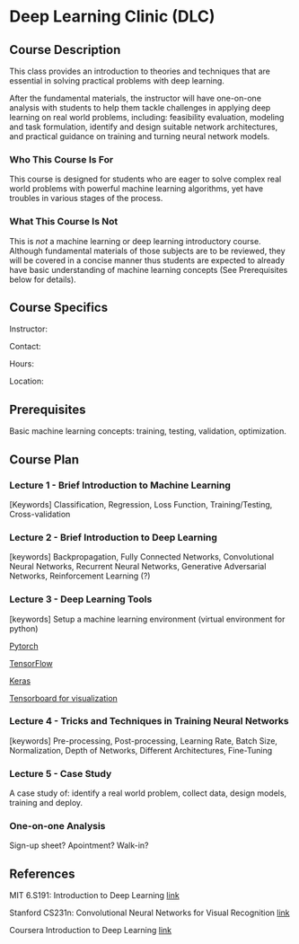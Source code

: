 # Deep Learning Clinic (DLC)

## Course Description
This class provides an introduction to theories and techniques that are essential in solving practical problems with deep learning.

After the fundamental materials, the instructor will have one-on-one analysis with students to help them tackle challenges in applying deep learning on real world problems, including: feasibility evaluation, modeling and task formulation, identify and design suitable network architectures, and practical guidance on training and turning neural network models.

### Who This Course Is For

This course is designed for students who are eager to solve complex real world problems with powerful machine learning algorithms, yet have troubles in various stages of the process.

### What This Course Is Not
This is *not* a machine learning or deep learning introductory course. Although fundamental materials of those subjects are to be reviewed, they will be covered in a concise manner thus students are expected to already have basic understanding of machine learning concepts (See Prerequisites below for details).

## Course Specifics

Instructor:

Contact:

Hours:

Location:

## Prerequisites
Basic machine learning concepts: training, testing, validation, optimization.




## Course Plan

### Lecture 1 - Brief Introduction to Machine Learning


[Keywords]
Classification, Regression, Loss Function, Training/Testing, Cross-validation

### Lecture 2 - Brief Introduction to Deep Learning


[keywords]
Backpropagation, Fully Connected Networks, Convolutional Neural Networks, Recurrent Neural Networks, Generative Adversarial Networks, Reinforcement Learning (?)

### Lecture 3 - Deep Learning Tools

[keywords]
Setup a machine learning environment (virtual environment for python)

[Pytorch](https://pytorch.org/tutorials/)

[TensorFlow](https://www.tensorflow.org/tutorials/)

[Keras](https://keras.io/)

[Tensorboard for visualization](https://github.com/yunjey/pytorch-tutorial/tree/master/tutorials/04-utils/tensorboard)


### Lecture 4 - Tricks and Techniques in Training Neural Networks

[keywords]
Pre-processing, Post-processing, Learning Rate, Batch Size, Normalization, Depth of Networks, Different Architectures, Fine-Tuning

### Lecture 5 - Case Study

A case study of: identify a real world problem, collect data, design models, training and deploy.

### One-on-one Analysis

Sign-up sheet? Apointment? Walk-in?

## References

MIT 6.S191: Introduction to Deep Learning [link](http://introtodeeplearning.com/)

Stanford CS231n: Convolutional Neural Networks for Visual Recognition [link](http://cs231n.stanford.edu/)

Coursera Introduction to Deep Learning [link](https://www.coursera.org/learn/intro-to-deep-learning)
